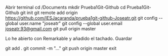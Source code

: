 Abrir terminal
cd /Documents
mkdir Prueba1Git-Github
cd Prueba1Git-Github
git init
git remote add origin https://github.com/IESJacaranda/prueba1git-github-Joseatr.git
git config --global user.name "joseatr"
git config --global user.email joseatr.93@gmail.com
git pull origin master

Lo he abierto con Remarkable y añadido el tachado.
Guardar

git add .
git commit -m "..."
git push origin master
exit